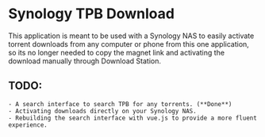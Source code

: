 # Synology TPB Download

This application is meant to be used with a Synology NAS to easily activate torrent downloads from any computer or phone from this one application, so its no longer needed to copy the magnet link and activating the download manually through Download Station.

## TODO:

    - A search interface to search TPB for any torrents. (**Done**)
    - Activating downloads directly on your Synology NAS.
    - Rebuilding the search interface with vue.js to provide a more fluent experience.


